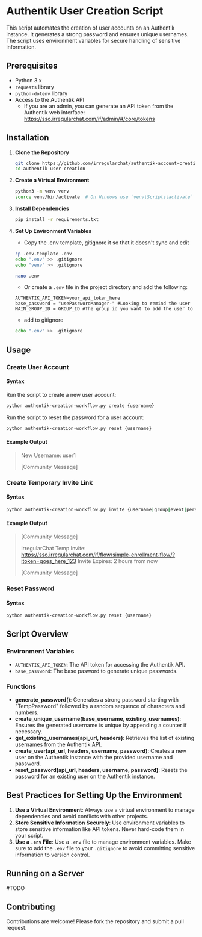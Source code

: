# Authentik User Creation Script

This script automates the creation of user accounts on an Authentik instance. It generates a strong password and ensures unique usernames. The script uses environment variables for secure handling of sensitive information.

## Prerequisites

- Python 3.x
- `requests` library
- `python-dotenv` library
- Access to the Authentik API
   - If you are an admin, you can generate an API token from the Authentik web interface: https://sso.irregularchat.com/if/admin/#/core/tokens
## Installation

1. **Clone the Repository**
   ```bash
   git clone https://github.com/irregularchat/authentik-account-creation.git
   cd authentik-user-creation
   ```

2. **Create a Virtual Environment**
   ```bash
   python3 -m venv venv
   source venv/bin/activate  # On Windows use `venv\Scripts\activate`
   ```

3. **Install Dependencies**
   ```bash
   pip install -r requirements.txt
   ```

4. **Set Up Environment Variables**
   - Copy the .env template, gitignore it so that it doesn't sync and edit
   ```bash
   cp .env-template .env
   echo ".env" >> .gitignore
   echo "venv" >> .gitignore

   nano .env
   ```
   - Or create a `.env` file in the project directory and add the following:
   ```env
   AUTHENTIK_API_TOKEN=your_api_token_here
   base_password = "usePasswordManager-" #Looking to remind the user 
   MAIN_GROUP_ID = GROUP_ID #The group id you want to add the user to    
   ```
     - add to gitignore

    ```bash
    echo ".env" >> .gitignore
    ```

## Usage

### Create User Account
#### Syntax

Run the script to create a new user account:
```bash
python authentik-creation-workflow.py create {username}
```

Run the script to reset the password for a user account:
```bash
python authentik-creation-workflow.py reset {username}
```
#### Example Output
> New Username: user1
> 
> [Community Message]

### Create Temporary Invite Link
#### Syntax
```bash
python authentik-creation-workflow.py invite {username|group|event|person}
```

#### Example Output
> [Community Message]
> 
> IrregularChat Temp Invite: https://sso.irregularchat.com/if/flow/simple-enrollment-flow/?itoken=goes_here_123
Invite Expires: 2 hours from now
> 
> [Community Message]

### Reset Password
#### Syntax
```bash
python authentik-creation-workflow.py reset {username}
```

## Script Overview

### Environment Variables

- `AUTHENTIK_API_TOKEN`: The API token for accessing the Authentik API.
- `base_password`: The base pasword to generate unique passwords.

### Functions

- **generate_password()**: Generates a strong password starting with "TempPassword" followed by a random sequence of characters and numbers.
- **create_unique_username(base_username, existing_usernames)**: Ensures the generated username is unique by appending a counter if necessary.
- **get_existing_usernames(api_url, headers)**: Retrieves the list of existing usernames from the Authentik API.
- **create_user(api_url, headers, username, password)**: Creates a new user on the Authentik instance with the provided username and password.
- **reset_password(api_url, headers, username, password)**: Resets the password for an existing user on the Authentik instance.

## Best Practices for Setting Up the Environment

1. **Use a Virtual Environment**: Always use a virtual environment to manage dependencies and avoid conflicts with other projects.
2. **Store Sensitive Information Securely**: Use environment variables to store sensitive information like API tokens. Never hard-code them in your script.
3. **Use a `.env` File**: Use a `.env` file to manage environment variables. Make sure to add the `.env` file to your `.gitignore` to avoid committing sensitive information to version control.

## Running on a Server

#TODO

## Contributing

Contributions are welcome! Please fork the repository and submit a pull request.

